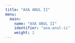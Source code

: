 ```yaml
---
title: "AXA ANUL II"
menu:
  main:
    name: "AXA ANUL II"
    identifier: "axa-anul-ii"
    weight: 2
---
```

